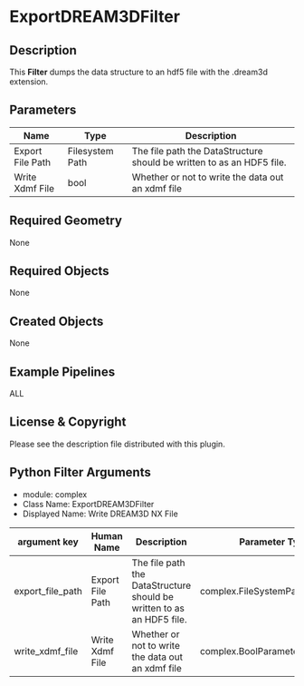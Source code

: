 # ExportDREAM3DFilter

## Description ##

This **Filter** dumps the data structure to an hdf5 file with the .dream3d extension.

## Parameters ##

| Name | Type | Description |
|------|------|-------------|
| Export File Path | Filesystem Path | The file path the DataStructure should be written to as an HDF5 file. |
| Write Xdmf File | bool | Whether or not to write the data out an xdmf file |


## Required Geometry ###

None

## Required Objects ##

None

## Created Objects ##

None

## Example Pipelines ##

ALL

## License & Copyright ##

Please see the description file distributed with this plugin.



## Python Filter Arguments

+ module: complex
+ Class Name: ExportDREAM3DFilter
+ Displayed Name: Write DREAM3D NX File

| argument key | Human Name | Description | Parameter Type |
|--------------|------------|-------------|----------------|
| export_file_path | Export File Path | The file path the DataStructure should be written to as an HDF5 file. | complex.FileSystemPathParameter |
| write_xdmf_file | Write Xdmf File | Whether or not to write the data out an xdmf file | complex.BoolParameter |

